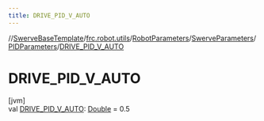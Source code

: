 ```yaml
---
title: DRIVE_PID_V_AUTO
---
```

//[SwerveBaseTemplate](../../../../../index.html)/[frc.robot.utils](../../../index.html)/[RobotParameters](../../index.html)/[SwerveParameters](../index.html)/[PIDParameters](index.html)/[DRIVE_PID_V_AUTO](-d-r-i-v-e_-p-i-d_-v_-a-u-t-o.html)



# DRIVE_PID_V_AUTO



[jvm]\
val [DRIVE_PID_V_AUTO](-d-r-i-v-e_-p-i-d_-v_-a-u-t-o.html): [Double](https://kotlinlang.org/api/latest/jvm/stdlib/kotlin/-double/index.html) = 0.5





